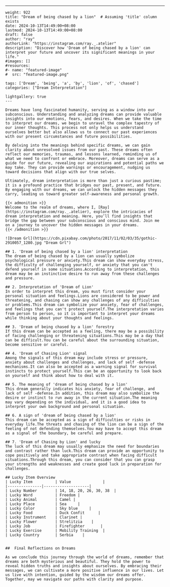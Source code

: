 ---
    weight: 922
    title: "Dream of being chased by a lion"  # Assuming 'title' column exists
    date: 2024-10-13T14:49:00+08:00
    lastmod: 2024-10-13T14:49:00+08:00
    draft: false
    author: "ray"
    authorLink: "https://instagram.com/ray._.atelier"
    description: "Discover how 'Dream of being chased by a lion' can interpret your future and uncover its significant meanings in your life."
    #images: []
    #resources:
    #- name: "featured-image"
    #  src: "featured-image.png"
    
    tags: ['Dream', 'being', 'a', 'by', 'lion', 'of', 'chased']
    categories: ["Dream Interpretation"]
    
    lightgallery: true
    ---
    
    Dreams have long fascinated humanity, serving as a window into our subconscious. Understanding and analyzing dreams can provide valuable insights into our emotions, fears, and desires. When we take the time to interpret our dreams, we begin to unravel the complex tapestry of our inner thoughts. This process not only helps us understand ourselves better but also allows us to connect our past experiences with our present circumstances and future possibilities.
    
    By delving into the meanings behind specific dreams, we can gain clarity about unresolved issues from our past. These dreams often reflect our memories, traumas, and lessons learned, reminding us of what we need to confront or embrace. Moreover, dreams can serve as a guide for our future, revealing our aspirations and potential paths we may take. They can provide warnings or encouragement, nudging us toward decisions that align with our true selves.
    
    Ultimately, dream interpretation is more than just a curious pastime; it is a profound practice that bridges our past, present, and future. By engaging with our dreams, we can unlock the hidden messages they carry, leading us toward greater self-awareness and personal growth.
    
    {{< admonition >}}
    Welcome to the realm of dreams, where I, [Ray](https://instagram.com/ray._.atelier), explore the intricacies of dream interpretation and meaning. Here, you’ll find insights that bridge the gap between your subconscious and conscious mind. Join me on a journey to uncover the hidden messages in your dreams.
    {{< /admonition >}}
    
    ![Dream Grl](https://cdn.pixabay.com/photo/2017/11/02/03/35/gothic-2910057_1280.jpg "Dream Grl")
    
    ## 1. 'Dream of being chased by a lion' interpretation
    The dream of being chased by a lion can usually symbolize psychological pressure or anxiety.This dream can show everyday stress, the difficulty of challenging yourself, or anxiety that you can't defend yourself in some situations.According to interpretation, this dream may be an instinctive desire to run away from these challenges and pressure.
    
    ## 2. Interpretation of 'Dream of Lion'
    In order to interpret this dream, you must first consider your personal situation and feelings.Lions are considered to be power and threatening, and chasing can show any challenges of any difficulties or problems.This dream can symbolize your anxiety, fear of challenges, and feelings that you can't protect yourself.The interpretation varies from person to person, so it is important to interpret your dreams while thinking about your thoughts and feelings.
    
    ## 3. 'Dream of being chased by a lion' forestry
    If this dream can be accepted as a feeling, there may be a possibility of facing challenging or threatening situations.This may be a day that can be difficult.You can be careful about the surrounding situation, become sensitive or careful.
    
    ## 4. 'Dream of Chasing Lion' signal
    Among the signals of this dream may include stress or pressure, anxiety about challenges and challenges, and lack of self -defense mechanisms.It can also be accepted as a warning signal for survival instincts to protect yourself.This can be an opportunity to look back on yourself and think about how to deal with it.
    
    ## 5. The meaning of 'dream of being chased by a lion'
    This dream generally indicates his anxiety, fear of challenge, and lack of self -defense.In addition, this dream may also symbolize the desire or instinct to run away in the current situation.The meaning may vary depending on the individual, and it is a good idea to interpret your own background and personal situation.
    
    ## 6. A sign of 'dream of being chased by a lion'
    This dream can be accepted as a sign of difficulties or risks in everyday life.The threats and chasing of the lion can be a sign of the feeling of not defending themselves.You may have to accept this dream as a signal of the boundary, be careful and prepare.
    
    ## 7. 'Dream of Chasing by Lion' and lucky
    The luck of this dream may usually emphasize the need for boundaries and contrast rather than luck.This dream can provide an opportunity to cope positively and take appropriate contrast when facing difficult situations.Through this dream, you can consider that you can grasp your strengths and weaknesses and create good luck in preparation for challenges.
    
    ## Lucky Item Overview
    | Lucky Item          | Value              |
    |---------------|--------------------|
    | Lucky Number        | 14, 18, 20, 26, 30, 38  |
    | Lucky Word          | Freedom |
    | Lucky Animal        | Camel |
    | Lucky Place         | Sea     |
    | Lucky Color         | Sky blue     |
    | Lucky Food          | Duck Confit      |
    | Lucky Instrument    | Clarinet |
    | Lucky Flower        | Strelitzia    |
    | Lucky Job           | Firefighter       |
    | Lucky Exercise      | Mobility Training  |
    | Lucky Country       | Serbia    |
    
    
    ##  Final Reflections on Dreams
    
    As we conclude this journey through the world of dreams, remember that dreams are both mysterious and beautiful. They hold the power to reveal hidden truths and insights about ourselves. By embracing their messages, we can cultivate a more positive influence in our lives. Let us live with intention, guided by the wisdom our dreams offer. Together, may we navigate our paths with clarity and purpose.
    